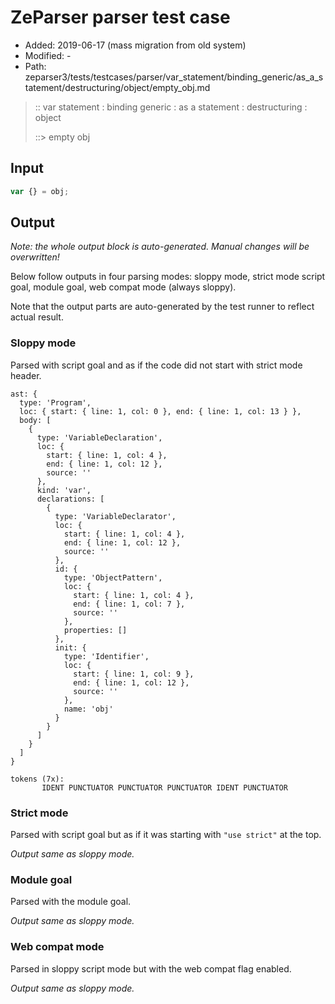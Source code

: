 # ZeParser parser test case

- Added: 2019-06-17 (mass migration from old system)
- Modified: -
- Path: zeparser3/tests/testcases/parser/var_statement/binding_generic/as_a_statement/destructuring/object/empty_obj.md

> :: var statement : binding generic : as a statement : destructuring : object
>
> ::> empty obj

## Input

`````js
var {} = obj;
`````

## Output

_Note: the whole output block is auto-generated. Manual changes will be overwritten!_

Below follow outputs in four parsing modes: sloppy mode, strict mode script goal, module goal, web compat mode (always sloppy).

Note that the output parts are auto-generated by the test runner to reflect actual result.

### Sloppy mode

Parsed with script goal and as if the code did not start with strict mode header.

`````
ast: {
  type: 'Program',
  loc: { start: { line: 1, col: 0 }, end: { line: 1, col: 13 } },
  body: [
    {
      type: 'VariableDeclaration',
      loc: {
        start: { line: 1, col: 4 },
        end: { line: 1, col: 12 },
        source: ''
      },
      kind: 'var',
      declarations: [
        {
          type: 'VariableDeclarator',
          loc: {
            start: { line: 1, col: 4 },
            end: { line: 1, col: 12 },
            source: ''
          },
          id: {
            type: 'ObjectPattern',
            loc: {
              start: { line: 1, col: 4 },
              end: { line: 1, col: 7 },
              source: ''
            },
            properties: []
          },
          init: {
            type: 'Identifier',
            loc: {
              start: { line: 1, col: 9 },
              end: { line: 1, col: 12 },
              source: ''
            },
            name: 'obj'
          }
        }
      ]
    }
  ]
}

tokens (7x):
       IDENT PUNCTUATOR PUNCTUATOR PUNCTUATOR IDENT PUNCTUATOR
`````

### Strict mode

Parsed with script goal but as if it was starting with `"use strict"` at the top.

_Output same as sloppy mode._

### Module goal

Parsed with the module goal.

_Output same as sloppy mode._

### Web compat mode

Parsed in sloppy script mode but with the web compat flag enabled.

_Output same as sloppy mode._
